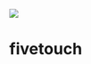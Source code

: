 [![](https://bitbucket.org/fivetech/screenshots/downloads/fivetech_logo.gif)](http://www.fivetechsoft.com "FiveTech Software")

# fivetouch

